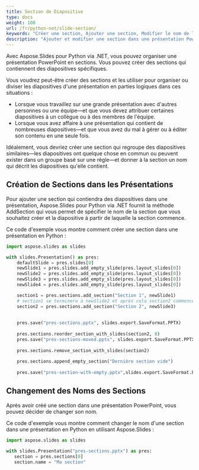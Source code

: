 ```yaml
---
title: Section de Diapositive
type: docs
weight: 100
url: /fr/python-net/slide-section/
keywords: "Créer une section, Ajouter une section, Modifier le nom de la section, Présentation PowerPoint, Python, Aspose.Slides"
description: "Ajouter et modifier une section dans une présentation PowerPoint en Python"
---
```


Avec Aspose.Slides pour Python via .NET, vous pouvez organiser une présentation PowerPoint en sections. Vous pouvez créer des sections qui contiennent des diapositives spécifiques.

Vous voudrez peut-être créer des sections et les utiliser pour organiser ou diviser les diapositives d'une présentation en parties logiques dans ces situations :

- Lorsque vous travaillez sur une grande présentation avec d'autres personnes ou une équipe—et que vous devez attribuer certaines diapositives à un collègue ou à des membres de l'équipe.
- Lorsque vous avez affaire à une présentation qui contient de nombreuses diapositives—et que vous avez du mal à gérer ou à éditer son contenu en une seule fois.

Idéalement, vous devriez créer une section qui regroupe des diapositives similaires—les diapositives ont quelque chose en commun ou peuvent exister dans un groupe basé sur une règle—et donner à la section un nom qui décrit les diapositives qu'elle contient.

## Création de Sections dans les Présentations

Pour ajouter une section qui contiendra des diapositives dans une présentation, Aspose.Slides pour Python via .NET fournit la méthode AddSection qui vous permet de spécifier le nom de la section que vous souhaitez créer et la diapositive à partir de laquelle la section commence.

Ce code d'exemple vous montre comment créer une section dans une présentation en Python :

```py
import aspose.slides as slides

with slides.Presentation() as pres:
    defaultSlide = pres.slides[0]
    newSlide1 = pres.slides.add_empty_slide(pres.layout_slides[0])
    newSlide2 = pres.slides.add_empty_slide(pres.layout_slides[0])
    newSlide3 = pres.slides.add_empty_slide(pres.layout_slides[0])
    newSlide4 = pres.slides.add_empty_slide(pres.layout_slides[0])

    section1 = pres.sections.add_section("Section 1", newSlide1)
    # section1 se terminera à newSlide2 et après cela section2 commencera 
    section2 = pres.sections.add_section("Section 2", newSlide3) 
      
    
    pres.save("pres-sections.pptx", slides.export.SaveFormat.PPTX)
    
    pres.sections.reorder_section_with_slides(section2, 0)
    pres.save("pres-sections-moved.pptx", slides.export.SaveFormat.PPTX)
    
    pres.sections.remove_section_with_slides(section2)
    
    pres.sections.append_empty_section("Dernière section vide")
    
    pres.save("pres-section-with-empty.pptx",slides.export.SaveFormat.PPTX)
```

## Changement des Noms des Sections

Après avoir créé une section dans une présentation PowerPoint, vous pouvez décider de changer son nom.

Ce code d'exemple vous montre comment changer le nom d'une section dans une présentation en Python en utilisant Aspose.Slides :

```py
import aspose.slides as slides

with slides.Presentation("pres-sections.pptx") as pres:
   section = pres.sections[0]
   section.name = "Ma section"
```